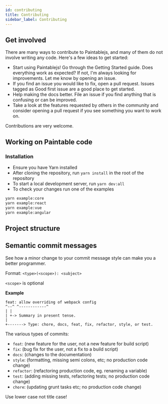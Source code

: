 ```yaml
---
id: contributing
title: Contributing
sidebar_label: Contributing
---
```


## Get involved

There are many ways to contribute to Paintablejs, and many of them do not involve writing any code. Here's a few ideas to get started:

- Start using Paintablejs! Go through the Getting Started guide. Does everything work as expected? If not, I'm always looking for improvements. Let me know by opening an issue.
- If you find an issue you would like to fix, open a pull request. Issues tagged as Good first issue are a good place to get started.
- Help making the docs better. File an issue if you find anything that is confusing or can be improved.
- Take a look at the features requested by others in the community and consider opening a pull request if you see something you want to work on.

Contributions are very welcome.

## Working on Paintable code

### Installation

- Ensure you have Yarn installed
- After cloning the repository, run `yarn install` in the root of the repository
- To start a local development server, run `yarn dev:all`
- To check your changes run one of the examples

```bash
yarn example:core
yarn example:react
yarn example:vue
yarn example:angular
```

## Project structure

## Semantic commit messages

See how a minor change to your commit message style can make you a better programmer.

Format: `<type>(<scope>): <subject>`

`<scope>` is optional

**Example**

```
feat: allow overriding of webpack config
^--^ ^------------^
| |
| +-> Summary in present tense.
|
+-------> Type: chore, docs, feat, fix, refactor, style, or test.
```

The various types of commits:

- `feat`: (new feature for the user, not a new feature for build script)
- `fix`: (bug fix for the user, not a fix to a build script)
- `docs`: (changes to the documentation)
- `style`: (formatting, missing semi colons, etc; no production code change)
- `refactor`: (refactoring production code, eg. renaming a variable)
- `test`: (adding missing tests, refactoring tests; no production code change)
- `chore`: (updating grunt tasks etc; no production code change)

Use lower case not title case!
